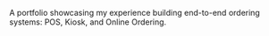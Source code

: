 A portfolio showcasing my experience building end-to-end ordering systems: POS, Kiosk, and Online Ordering.
